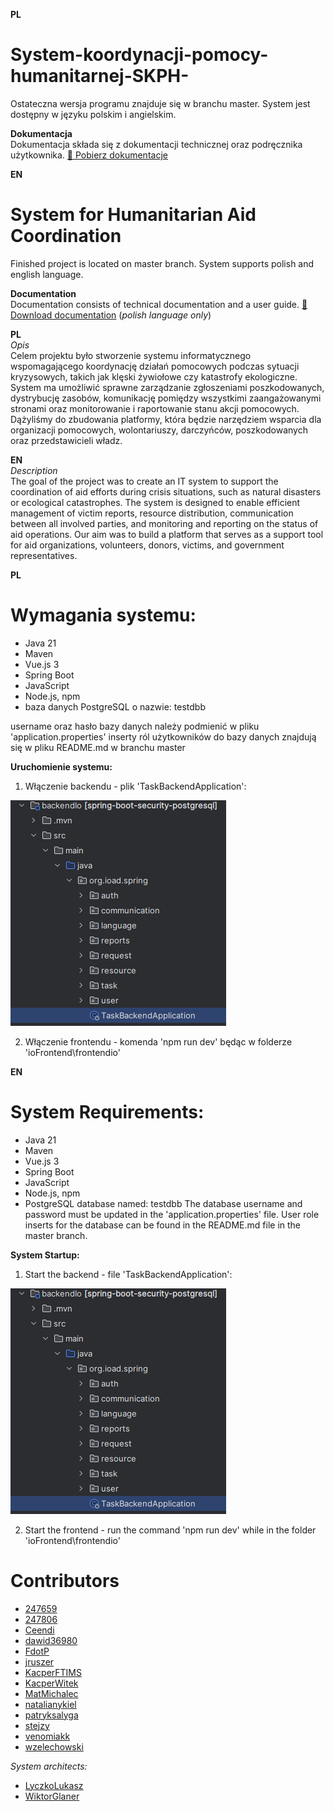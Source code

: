 **PL**
# System-koordynacji-pomocy-humanitarnej-SKPH-
Ostateczna wersja programu znajduje się w branchu master.
System jest dostępny w języku polskim i angielskim.

**Dokumentacja**  
Dokumentacja składa się z dokumentacji technicznej oraz podręcznika użytkownika.
[📄 Pobierz dokumentacje](System%20koordynacji%20pomocy%20humanitarnej.pdf)


**EN**
# System for Humanitarian Aid Coordination
Finished project is located on master branch.
System supports polish and english language.

**Documentation**  
Documentation consists of technical documentation and a user guide.
[📄 Download documentation](System%20koordynacji%20pomocy%20humanitarnej.pdf) (*polish language only*)  

**PL**  
*Opis*  
Celem projektu było stworzenie systemu informatycznego wspomagającego koordynację działań pomocowych podczas sytuacji kryzysowych, takich jak klęski żywiołowe czy katastrofy ekologiczne. System ma umożliwić sprawne zarządzanie zgłoszeniami poszkodowanych, dystrybucję zasobów, komunikację pomiędzy wszystkimi zaangażowanymi stronami oraz monitorowanie i raportowanie stanu akcji pomocowych. Dążyliśmy do zbudowania platformy, która będzie narzędziem wsparcia dla organizacji pomocowych, wolontariuszy, darczyńców, poszkodowanych oraz przedstawicieli władz.  

**EN**  
*Description*  
The goal of the project was to create an IT system to support the coordination of aid efforts during crisis situations, such as natural disasters or ecological catastrophes. The system is designed to enable efficient management of victim reports, resource distribution, communication between all involved parties, and monitoring and reporting on the status of aid operations. Our aim was to build a platform that serves as a support tool for aid organizations, volunteers, donors, victims, and government representatives.

**PL**
# Wymagania systemu:
- Java 21
- Maven
- Vue.js 3
- Spring Boot
- JavaScript
- Node.js, npm
- baza danych PostgreSQL o nazwie: testdbb

username oraz hasło bazy danych należy podmienić w pliku 'application.properties'
inserty ról użytkowników do bazy danych znajdują się w pliku README.md w branchu master

**Uruchomienie systemu:**
1. Włączenie backendu - plik 'TaskBackendApplication':
   
![backend](backend.png)

2. Włączenie frontendu - komenda 'npm run dev' będąc w folderze 'ioFrontend\frontendio'

**EN**

# System Requirements:
- Java 21
- Maven
- Vue.js 3
- Spring Boot
- JavaScript
- Node.js, npm
- PostgreSQL database named: testdbb
The database username and password must be updated in the 'application.properties' file.
User role inserts for the database can be found in the README.md file in the master branch.

**System Startup:**

1. Start the backend - file 'TaskBackendApplication':

![backend](backend.png)

2. Start the frontend - run the command 'npm run dev' while in the folder 'ioFrontend\frontendio'

# Contributors
- [247659](https://github.com/247659)  
- [247806](https://github.com/247806)
- [Ceendi](https://github.com/Ceendi)  
- [dawid36980](https://github.com/dawid36980)
- [FdotP](https://github.com/FdotP)  
- [jruszer](https://github.com/jruszer)  
- [KacperFTIMS](https://github.com/KacperFTIMS)  
- [KacperWitek](https://github.com/KacperWitek)
- [MatMichalec](https://github.com/MatMichalec)
- [natalianykiel](https://github.com/natalianykiel)
- [patryksalyga](https://github.com/patryksalyga)
- [stejzy](https://github.com/stejzy)
- [venomiakk](https://github.com/venomiakk)
- [wzelechowski](https://github.com/wzelechowski)

*System architects:*
- [LyczkoLukasz](https://github.com/LyczkoLukasz)
- [WiktorGlaner](https://github.com/WiktorGlaner)



